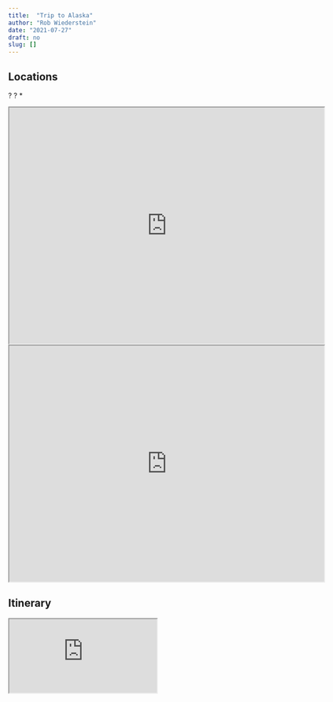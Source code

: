 ```yaml
---
title:  "Trip to Alaska"
author: "Rob Wiederstein"
date: "2021-07-27"
draft: no
slug: []
---
```


## Locations

?
?
*

<iframe src="https://www.google.com/maps/d/edit?mid=1MlQ3FddAE2omXKjZCjg5tALNEufmNkY" width="640" height="480"></iframe>


<iframe src="https://www.google.com/maps/d/u/0/embed?mid=1b4lFZOBHLMAjQbYETB0RcniQNLitRD7T" width="640" height="480"></iframe>


## Itinerary

<iframe src="https://docs.google.com/spreadsheets/d/e/2PACX-1vTNkAlXib9JGQnKIUriLntjfHvIbgISlA4bQdEjUnw56nJGr6U_MAgSacJAkf4daywSa6VYmcPlq2fl/pubhtml?gid=1668108716&amp;single=true&amp;widget=true&amp;headers=false"></iframe>